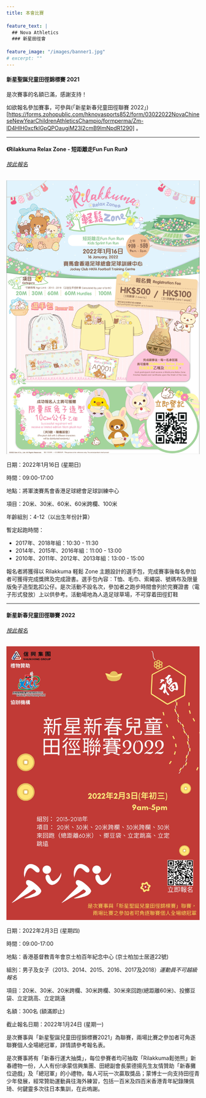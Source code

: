 ```yaml
---
title: 本會比賽

feature_text: |
  ## Nova Athletics
  ### 新星田徑會

feature_image: "/images/banner1.jpg"
# excerpt: ""
---
```

#### 新星聖誕兒童田徑錦標賽 2021

是次賽事的名額已滿，感謝支持！

如欲報名參加賽事，可參與(「新星新春兒童田徑聯賽 2022」)[https://forms.zohopublic.com/hknovasports852/form/03022022NovaChineseNewYearChildrenAthleticsChampio/formperma/Zm-lD4HlH0xcfklGpQPOaugiM23l2cmB9ImNpdR1290] 。

---------------------------------------------------------------------------------------

#### 《Rilakkuma Relax Zone - 短距離走Fun Fun Run》

###### [按此報名](https://docs.google.com/forms/d/e/1FAIpQLSekb1BIhLzpkZ5reRIW_wkXUjz67uAD9gmIMKJmGBS-UEdbdg/viewform?pli=1&pli=1)

![](/images/RKposter.jpg)

日期：2022年1月16日 (星期日)

時間：09:00-17:00

地點：將軍澳賽馬會香港足球總會足球訓練中心

項目：20米、30米、60米、60米跨欄、100米

年齡組別：4-12（以出生年份計算）

暫定起跑時間：
-    2017年、2018年組：10:30 - 11:30
-    2014年、2015年、2016年組：11:00 - 13:00
-    2010年、2011年、2012年、2013年組：13:00 - 15:00

報名者將獲得以 Rilakkuma 軽鬆 Zone 主題設計的選手包，完成賽事後每名參加者可獲得完成獎牌及完成證書。選手包內容︰T恤、毛巾、索繩袋、號碼布及限量版兔子造型匙扣公仔。是次活動不設名次，參加者之跑步時間會列於完賽證書（電子形式發放）上以供參考。活動場地為人造足球草場，不可穿着田徑釘鞋

---------------------------------------------------------------------------------------

#### 新星新春兒童田徑聯賽 2022

###### [按此報名](https://forms.zohopublic.com/hknovasports852/form/03022022NovaChineseNewYearChildrenAthleticsChampio/formperma/Zm-lD4HlH0xcfklGpQPOaugiM23l2cmB9ImNpdR1290)

![](/images/新星新春兒童田徑聯賽2022.jpeg)

日期：2022年2月3日 (星期四)

時間：09:00-17:00

地點：香港基督教青年會京士柏百年紀念中心 (京士柏加士居道22號)

組別：男子及女子（2013、2014、2015、2016、2017及2018）*運動員不可越級報名*

項目：20米、30米、20米跨欄、30米跨欄、30米來回跑(總距離60米)、投擲豆袋、立定跳高、立定跳遠

名額：300名 (額滿即止)

截止報名日期：2022年1月24日 (星期一)

是次賽事與「新星聖誕兒童田徑錦標賽2021」為聯賽，兩場比賽之參加者可角逐聯賽個人全場總冠軍，詳情請參考報名表。

是次賽事將有「新春行運大抽獎」，每位參賽者均可抽取「Rilakkuma鬆弛熊」新春禮物一份，人人有份!承蒙信興集團、田總副會長蒙德揚先生友情贊助「新春攤位遊戲」及「總冠軍」的小禮物，每人可玩一次贏取獎品；蒙博士一向支持田徑青少年發展，經常贊助運動員往海外練習，包括一百米及四百米香港青年紀錄陳佩琦、何鍵靈多次往日本集訓，在此嗚謝。
